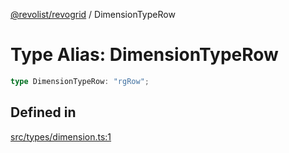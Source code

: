 [@revolist/revogrid](README.md) / DimensionTypeRow

# Type Alias: DimensionTypeRow

```ts
type DimensionTypeRow: "rgRow";
```

## Defined in

[src/types/dimension.ts:1](https://github.com/revolist/revogrid/blob/e9570f9d5c0f862a9433b930661de46c89a93bd7/src/types/dimension.ts#L1)
